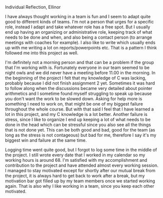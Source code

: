 Individual Reflection, Ellinor

I have always thought working in a team is fun and I seem to adapt quite good to different kinds of teams.
I'm not a person that urges for a specific role, instead I adapt and take whatever role has a free spot. But I usually end up having an organizing or administrative role, keeping track of what needs to be done and when, and also being a contact person (to arrange meetings with coaches for example). I also like to write which usually ends up with me writing a lot on reports/powerpoints etc. That is a pattern I think followed me into this project as well.

I'm definitely not a morning person and that can be a problem if the group that I'm working with is. Fortunately everyone in our team seemed to be night owls and we did never have a meeting before 11.00 in the morning.
In the beginning of the project I felt that my knowledge of C was lacking, probably because I did not finish assignment 2 yet. Sometimes it was hard to follow along when the discussions became very detailed about pointer arithmetics and I sometime found myself struggling to speak up because you don't want the work to be slowed down. Asking for help more is something I need to work on, that might be one of my biggest failure throughout the whole course. But with that said I feel that I have learned a lot in this project, and my C knowledge is a lot better. 
Another failure is stress, since I like to organize I end up keeping a lot of what needs to be done in the head which can be stressful since you also see all the things that is not done yet. This can be both good and bad, good for the team (as long as the stress is not contageous) but bad for me, therefore I say it's my biggest win and failure at the same time.

Logging time went quite good, but I forgot to log some time in the middle of the project. I still wrote every date that I worked in my calendar so my working hours is around 68. I'm satisfied with my accomplishment and contribution to the project and have attended almost every working session. I managed to stay motivated except for shortly after our mutual break from the project, it is always hard to get back to work after a break, but my motivation bar got filled up by my team members once we started working again. That is also why I like working in a team, since you keep each other motivated.
